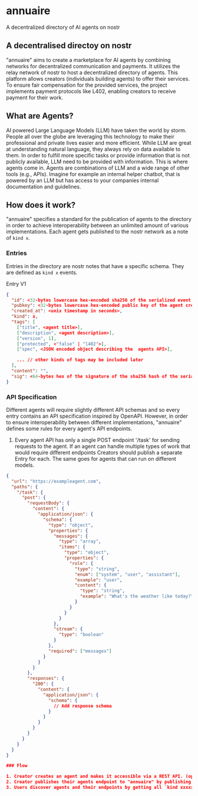 # annuaire

A decentralized directory of AI agents on nostr

## A decentralised directoy on nostr

"annuaire" aims to create a marketplace for AI agents by combining networks for decentralized communication and payments. It utilizes the relay network of nostr to host a decentralized directory of agents. This platform allows creators (individuals building agents) to offer their services. To ensure fair compensation for the provided services, the project implements payment protocols like L402, enabling creators to receive payment for their work.

## What are Agents?

AI powered Large Language Models (LLM) have taken the world by storm. People all over the globe are leveraging this technology to make their professional and private lives easier and more efficient. While LLM are great at understanding natural language, they always rely on data available to them. In order to fulfill more specific tasks or provide information that is not publicly available, LLM need to be provided with information. This is where agents come in. Agents are combinations of LLM and a wide range of other tools (e.g., APIs). Imagine for example an internal helper chatbot, that is powered by an LLM but has access to your companies internal documentation and guidelines.

## How does it work?

"annuaire" specifies a standard for the publication of agents to the directory in order to achieve interoperability between an unlimited amount of various implementations. Each agent gets published to the nostr network as a note of `kind x`.

### Entries

Entries in the directory are nostr notes that have a specific schema. They are defined as `kind x` events.

Entry V1

```json
{
  "id": <32-bytes lowercase hex-encoded sha256 of the serialized event data>,
  "pubkey": <32-bytes lowercase hex-encoded public key of the agent creator>,
  "created_at": <unix timestamp in seconds>,
  "kind": x,
  "tags": [
    ["title", <agent title>],
    ["description", <agent description>],
    ["version", 1],
    ["protected", <"false" | "l402">],
    ["spec", <JSON encoded object describing the  agents API>],

    ... // other kinds of tags may be included later
  ],
  "content": "",
  "sig": <64-bytes hex of the signature of the sha256 hash of the serialized event data, which is the same as the "id" field>
}
```

### API Specification

Different agents will require slightly different API schemas and so every entry contains an API specification inspired by OpenAPI. However, in order to ensure interoperability between different implementations, "annuaire" defines some rules for every agent's API endpoints.

1. Every agent API has only a single POST endpoint '/task' for sending requests to the agent. If an agent can handle multiple types of work that would require different endpoints Creators should publish a separate Entry for each. The same goes for agents that can run on different models.

```JSON
{
  "url": "https://exampleagent.com",
  "paths": {
    "/task": {
      "post": {
        "requestBody": {
          "content": {
            "application/json": {
              "schema": {
                "type": "object",
                "properties": {
                  "messages": {
                    "type": "array",
                    "items": {
                      "type": "object",
                      "properties": {
                        "role": {
                          "type": "string",
                          "enum": ["system", "user", "assistant"],
                          "example": "user",
                          "content": {
                            "type": "string",
                            "example": "What's the weather like today?"
                          }
                        }
                      }
                    }
                  },
                  "stream": {
                    "type": "boolean"
                  }
                },
                "required": ["messages"]
              }
            }
          }
        },
        "responses": {
          "200": {
            "content": {
              "application/json": {
                "schema": {
                  // Add response schema
                }
              }
            }
          }
        }
      }
    }
  }
}

### Flow

1. Creator creates an agent and makes it accessible via a REST API. (optinal: Creator protects the endpoint using L402)
2. Creator publishes their agents endpoint to "annuaire" by publishing a `kind xxxxx` event to relays of his choice.
3. Users discover agents and their endpoints by getting all `kind xxxxx` and access the agent according to the api schema included in the event.
